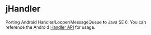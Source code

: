 jHandler
========

Porting Android Handler/Looper/MessageQueue to Java SE 6. You can reference the Android [Handler API](http://developer.android.com/reference/android/os/Handler.html) for usage.
